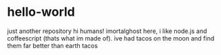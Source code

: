 # hello-world
just another repository
hi humans!
imortalghost here, i like node.js and coffeescript (thats what im made of).
ive had tacos on the moon and find them far better than earth tacos
